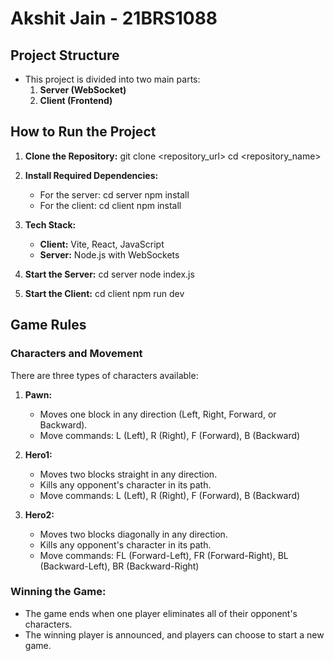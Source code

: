 
# Akshit Jain - 21BRS1088

## Project Structure
- This project is divided into two main parts:
  1. **Server (WebSocket)**
  2. **Client (Frontend)**

## How to Run the Project
1. **Clone the Repository:**
   git clone <repository_url>
   cd <repository_name>

2. **Install Required Dependencies:**
   - For the server:
     cd server
     npm install
   - For the client:
     cd client
     npm install

3. **Tech Stack:**
   - **Client:** Vite, React, JavaScript
   - **Server:** Node.js with WebSockets

4. **Start the Server:**
   cd server
   node index.js

5. **Start the Client:**
   cd client
   npm run dev

## Game Rules
### Characters and Movement
There are three types of characters available:
1. **Pawn:**
   - Moves one block in any direction (Left, Right, Forward, or Backward).
   - Move commands: L (Left), R (Right), F (Forward), B (Backward)
   
2. **Hero1:**
   - Moves two blocks straight in any direction.
   - Kills any opponent's character in its path.
   - Move commands: L (Left), R (Right), F (Forward), B (Backward)

3. **Hero2:**
   - Moves two blocks diagonally in any direction.
   - Kills any opponent's character in its path.
   - Move commands: FL (Forward-Left), FR (Forward-Right), BL (Backward-Left), BR (Backward-Right)

### Winning the Game:
- The game ends when one player eliminates all of their opponent's characters.
- The winning player is announced, and players can choose to start a new game.
